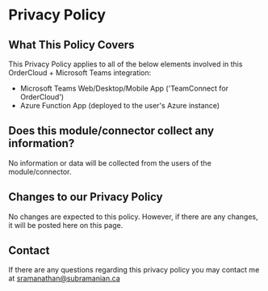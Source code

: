 # Privacy Policy
## What This Policy Covers
This Privacy Policy applies to all of the below elements involved in this OrderCloud + Microsoft Teams integration:

*   Microsoft Teams Web/Desktop/Mobile App ('TeamConnect for OrderCloud')
*   Azure Function App (deployed to the user's Azure instance)

## Does this module/connector collect any information?
No information or data will be collected from the users of the module/connector.

## Changes to our Privacy Policy
No changes are expected to this policy. However, if there are any changes, it will be posted here on this page.

## Contact
If there are any questions regarding this privacy policy you may contact me at [sramanathan@subramanian.ca](mailto:sramanathan@subramanian.ca)
